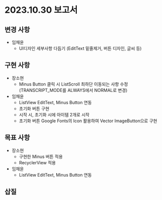 # 2023.10.30 보고서
## 변경 사항
- 임채윤
  - UI디자인 세부사항 다듬기 (EditText 밑줄제거, 버튼 디자인, 글씨 등)
## 구현 사항
- 장소현
  - Minus Button 클릭 시 ListScroll 최하단 이동되는 사항 수정 (TRANSCRIPT_MODE를 ALWAYS에서 NORMAL로 변경)
- 임채윤
  - ListView EditText, Minus Button 연동
  - 초기화 버튼 구현
  - 시작 시, 초기화 시에 아이템 2개로 시작
  - 초기화 버튼 Google Fonts의 Icon 활용하여 Vector ImageButton으로 구현
## 목표 사항
- 장소현
  - 구현한 Minus 버튼 적용
  - RecyclerView 적용
- 임채윤
  - ListView EditText, Minus Button 연동
## 삽질